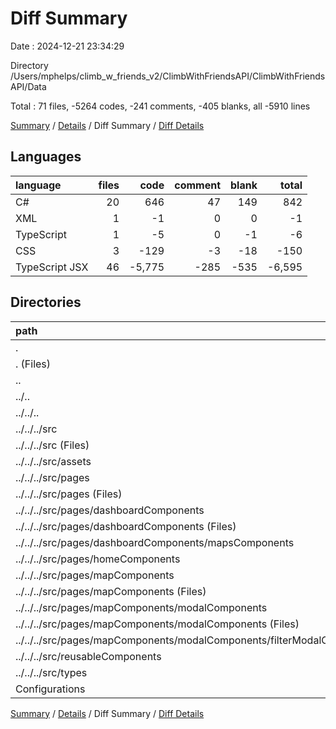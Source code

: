 # Diff Summary

Date : 2024-12-21 23:34:29

Directory /Users/mphelps/climb_w_friends_v2/ClimbWithFriendsAPI/ClimbWithFriendsAPI/Data

Total : 71 files, -5264 codes, -241 comments, -405 blanks, all -5910 lines

[Summary](results.md) / [Details](details.md) / Diff Summary / [Diff Details](diff-details.md)

## Languages

| language       | files |   code | comment | blank |  total |
| :------------- | ----: | -----: | ------: | ----: | -----: |
| C#             |    20 |    646 |      47 |   149 |    842 |
| XML            |     1 |     -1 |       0 |     0 |     -1 |
| TypeScript     |     1 |     -5 |       0 |    -1 |     -6 |
| CSS            |     3 |   -129 |      -3 |   -18 |   -150 |
| TypeScript JSX |    46 | -5,775 |    -285 |  -535 | -6,595 |

## Directories

| path                                                                       | files |   code | comment | blank |  total |
| :------------------------------------------------------------------------- | ----: | -----: | ------: | ----: | -----: |
| .                                                                          |    71 | -5,264 |    -241 |  -405 | -5,910 |
| . (Files)                                                                  |    11 |    304 |      12 |    79 |    395 |
| ..                                                                         |    51 | -5,910 |    -288 |  -554 | -6,752 |
| ../..                                                                      |    51 | -5,910 |    -288 |  -554 | -6,752 |
| ../../..                                                                   |    51 | -5,910 |    -288 |  -554 | -6,752 |
| ../../../src                                                               |    51 | -5,910 |    -288 |  -554 | -6,752 |
| ../../../src (Files)                                                       |     5 |   -186 |     -35 |   -33 |   -254 |
| ../../../src/assets                                                        |     1 |     -1 |       0 |     0 |     -1 |
| ../../../src/pages                                                         |    29 | -4,397 |    -243 |  -398 | -5,038 |
| ../../../src/pages (Files)                                                 |     4 |   -392 |     -44 |   -58 |   -494 |
| ../../../src/pages/dashboardComponents                                     |     6 | -1,231 |     -28 |   -87 | -1,346 |
| ../../../src/pages/dashboardComponents (Files)                             |     4 |   -832 |     -27 |   -57 |   -916 |
| ../../../src/pages/dashboardComponents/mapsComponents                      |     2 |   -399 |      -1 |   -30 |   -430 |
| ../../../src/pages/homeComponents                                          |     1 |    -40 |       0 |    -4 |    -44 |
| ../../../src/pages/mapComponents                                           |    18 | -2,734 |    -171 |  -249 | -3,154 |
| ../../../src/pages/mapComponents (Files)                                   |    10 | -1,516 |    -147 |  -115 | -1,778 |
| ../../../src/pages/mapComponents/modalComponents                           |     8 | -1,218 |     -24 |  -134 | -1,376 |
| ../../../src/pages/mapComponents/modalComponents (Files)                   |     7 | -1,148 |     -24 |  -128 | -1,300 |
| ../../../src/pages/mapComponents/modalComponents/filterModalComponents.tsx |     1 |    -70 |       0 |    -6 |    -76 |
| ../../../src/reusableComponents                                            |    14 | -1,240 |     -10 |  -107 | -1,357 |
| ../../../src/types                                                         |     2 |    -86 |       0 |   -16 |   -102 |
| Configurations                                                             |     9 |    342 |      35 |    70 |    447 |

[Summary](results.md) / [Details](details.md) / Diff Summary / [Diff Details](diff-details.md)

